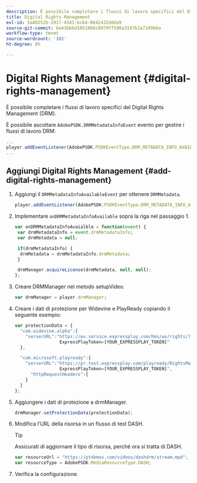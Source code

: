```yaml
---
description: È possibile completare i flussi di lavoro specifici del Digital Rights Management (DRM).
title: Digital Rights Management
exl-id: 5a40252b-2917-4341-bc64-8642432ddda9
source-git-commit: be43bbbd1051886c8979ff590a3197b2a7249b6a
workflow-type: tm+mt
source-wordcount: '102'
ht-degree: 0%

---
```


# Digital Rights Management {#digital-rights-management}

È possibile completare i flussi di lavoro specifici del Digital Rights Management (DRM).

È possibile ascoltare `AdobePSDK.DRMMetadataInfoEvent` evento per gestire i flussi di lavoro DRM:

```js
... 
player.addEventListener(AdobePSDK.PSDKEventType.DRM_METADATA_INFO_AVAILABLE, onDRMMetadataInfoAvailable);
...
```

## Aggiungi Digital Rights Management {#add-digital-rights-management}

1. Aggiungi il `DRMMetadataInfoAvailableEvent` per ottenere `DRMMetadata`.

   ```js
   player.addEventListener(AdobePSDK.PSDKEventType.DRM_METADATA_INFO_AVAILABLE, onDRMMetadataInfoAvaialble);
   ```

1. Implementare `onDRMMetadataInfoAvailable` sopra la riga nel passaggio 1.

   ```js
   var onDRMMetadataInfoAvaialble = function(event) { 
    var drmMetadataInfo = event.drmMetadataInfo; 
    var drmMetadata = null; 
   
    if(drmMetadataInfo) { 
     drmMetadata = drmMetadataInfo.drmMetadata; 
    } 
   
    drmManager.acquireLicense(drmMetadata, null, null); 
   };
   ```

1. Creare DRMManager nel metodo setupVideo.

   ```js
   var drmManager = player.drmManager;
   ```

1. Creare i dati di protezione per Widevine e PlayReady copiando il seguente esempio:

   ```js
   var protectionData = { 
     "com.widevine.alpha":{ 
       "serverURL":"https://wv.service.expressplay.com/hms/wv/rights/? 
                    ExpressPlayToken=[YOUR_EXPRESSPLAY_TOKEN]"  
     }, 
   
     "com.microsoft.playready":{ 
       "serverURL":"https://pr.test.expressplay.com/playready/RightsManager.asmx? 
                    ExpressPlayToken=[YOUR_EXPRESSPLAY_TOKEN]", 
         "httpRequestHeaders":{ 
       } 
     } 
   };
   ```

1. Aggiungere i dati di protezione a drmManager.

   ```js
   drmManager.setProtectionData(protectionData);
   ```

1. Modifica l’URL della risorsa in un flusso di test DASH.

   >[!TIP]
   >
   >Assicurati di aggiornare il tipo di risorsa, perché ora si tratta di DASH.

   ```js
   var resourceUrl = "https://ptdemos.com/videos/dashdrm/stream.mpd"; 
   var resourceType = AdobePSDK.MediaResourceType.DASH;
   ```

1. Verifica la configurazione.
